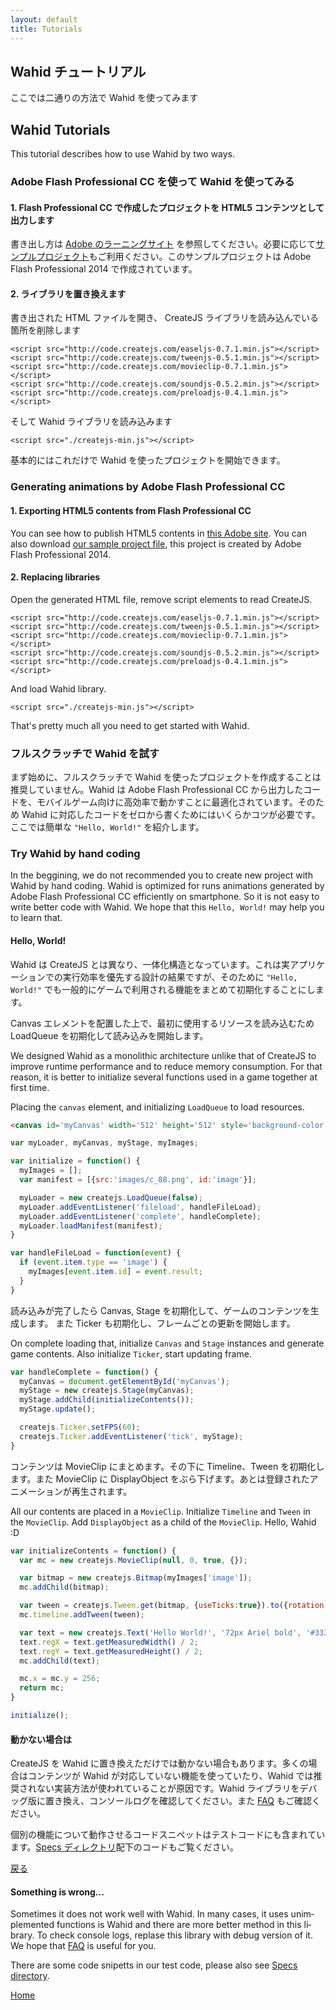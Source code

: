 ```yaml
---
layout: default
title: Tutorials
---
```

<script src="assets/createjs-min.js"></script>
<div name="i18n" lang="ja">

## Wahid チュートリアル
ここでは二通りの方法で Wahid を使ってみます

</div>
<div name="i18n" lang="en">

## Wahid Tutorials
This tutorial describes how to use Wahid by two ways.

</div>
<div name="i18n" lang="ja">

### Adobe Flash Professional CC を使って Wahid を使ってみる

#### 1. Flash Professional CC で作成したプロジェクトを HTML5 コンテンツとして出力します
書き出し方は [Adobe のラーニングサイト](https://helpx.adobe.com/jp/animate/how-to/create-publish-html5-canvas-document.html) を参照してください。必要に応じて[サンプルプロジェクト](./assets/sample.zip)もご利用ください。このサンプルプロジェクトは Adobe Flash Professional 2014 で作成されています。

#### 2. ライブラリを置き換えます
書き出された HTML ファイルを開き、 CreateJS ライブラリを読み込んでいる箇所を削除します

    <script src="http://code.createjs.com/easeljs-0.7.1.min.js"></script>
    <script src="http://code.createjs.com/tweenjs-0.5.1.min.js"></script>
    <script src="http://code.createjs.com/movieclip-0.7.1.min.js"></script>
    <script src="http://code.createjs.com/soundjs-0.5.2.min.js"></script>
    <script src="http://code.createjs.com/preloadjs-0.4.1.min.js"></script>


そして Wahid ライブラリを読み込みます

    <script src="./createjs-min.js"></script>

基本的にはこれだけで Wahid を使ったプロジェクトを開始できます。

</div>
<div name="i18n" lang="en">


### Generating animations by Adobe Flash Professional CC

#### 1. Exporting HTML5 contents from Flash Professional CC

You can see how to publish HTML5 contents in [this Adobe site](https://helpx.adobe.com/animate/how-to/create-publish-html5-canvas-document.html).  You can also download [our sample project file](./assets/sample.zip), this project is created by Adobe Flash Professional 2014.

#### 2. Replacing libraries

Open the generated HTML file, remove script elements to read CreateJS.

    <script src="http://code.createjs.com/easeljs-0.7.1.min.js"></script>
    <script src="http://code.createjs.com/tweenjs-0.5.1.min.js"></script>
    <script src="http://code.createjs.com/movieclip-0.7.1.min.js"></script>
    <script src="http://code.createjs.com/soundjs-0.5.2.min.js"></script>
    <script src="http://code.createjs.com/preloadjs-0.4.1.min.js"></script>


And load Wahid library.

    <script src="./createjs-min.js"></script>

That's pretty much all you need to get started with Wahid.

</div>

<!-- actual demo -->
<canvas id="canvas" width="512px" height="512px"></canvas>
<script src="javascripts/clock.js"></script>
<script>
var canvas, stage, exportRoot;

function init() {
   canvas = document.getElementById("canvas");
   images = images||{};

   var loader = new createjs.LoadQueue(false);
   loader.addEventListener("fileload", onFileLoad);
   loader.addEventListener("complete", onComplete);
   loader.loadManifest(lib.properties.manifest);
}

function onFileLoad(evt) {
   if (evt.item.type == "image") { images[evt.item.id] = evt.result; }
}

function onComplete() {
   exportRoot = new lib.clock();

   stage = new createjs.Stage(canvas);
   stage.addChild(exportRoot);
   stage.update();
   stage.enableMouseOver();

   createjs.Ticker.setFPS(lib.properties.fps);
   createjs.Ticker.addEventListener("tick", stage);
}

init();
</script>

<div name="i18n" lang="ja">

### フルスクラッチで Wahid を試す

まず始めに、フルスクラッチで Wahid を使ったプロジェクトを作成することは推奨していません。Wahid は Adobe Flash Professional CC から出力したコードを、モバイルゲーム向けに高効率で動かすことに最適化されています。そのため Wahid に対応したコードをゼロから書くためにはいくらかコツが必要です。ここでは簡単な `"Hello, World!"` を紹介します。

</div>
<div name="i18n" lang="en">

### Try Wahid by hand coding

In the beggining, we do not recommended you to create new project with Wahid by hand coding.  Wahid is optimized for runs animations generated by Adobe Flash Professional CC efficiently on smartphone.  So it is not easy to write better code with Wahid.  We hope that this `Hello, World!` may help you to learn that.

</div>

#### Hello, World!

<div name="i18n" lang="ja">

Wahid は CreateJS とは異なり、一体化構造となっています。これは実アプリケーションでの実行効率を優先する設計の結果ですが、そのために `"Hello, World!"` でも一般的にゲームで利用される機能をまとめて初期化することにします。

Canvas エレメントを配置した上で、最初に使用するリソースを読み込むため LoadQueue を初期化して読み込みを開始します。

</div>
<div name="i18n" lang="en">

We designed Wahid as a monolithic architecture unlike that of CreateJS to improve runtime performance and to reduce memory consumption.  For that reason, it is better to initialize several functions used in a game together at first time.

Placing the `canvas` element, and initializing `LoadQueue` to load resources.

</div>

```HTML
<canvas id='myCanvas' width='512' height='512' style='background-color:#FFFFFF'></canvas>
```

```JavaScript
var myLoader, myCanvas, myStage, myImages;

var initialize = function() {
  myImages = [];
  var manifest = [{src:'images/c_88.png', id:'image'}];

  myLoader = new createjs.LoadQueue(false);
  myLoader.addEventListener('fileload', handleFileLoad);
  myLoader.addEventListener('complete', handleComplete);
  myLoader.loadManifest(manifest);
}

var handleFileLoad = function(event) {
  if (event.item.type == 'image') {
    myImages[event.item.id] = event.result;
  }
}
```

<div name="i18n" lang="ja">

読み込みが完了したら Canvas, Stage を初期化して、ゲームのコンテンツを生成します。
また Ticker も初期化し、フレームごとの更新を開始します。

</div>
<div name="i18n" lang="en">

On complete loading that, initialize `Canvas` and `Stage` instances and generate game contents.
Also initialize `Ticker`, start updating frame.

</div>

```JavaScript
var handleComplete = function() {
  myCanvas = document.getElementById('myCanvas');
  myStage = new createjs.Stage(myCanvas);
  myStage.addChild(initializeContents());
  myStage.update();

  createjs.Ticker.setFPS(60);
  createjs.Ticker.addEventListener('tick', myStage);
}
```

<div name="i18n" lang="ja">

コンテンツは MovieClip にまとめます。その下に Timeline、Tween を初期化します。また MovieClip に DisplayObject をぶら下げます。あとは登録されたアニメーションが再生されます。

</div>
<div name="i18n" lang="en">

All our contents are placed in a `MovieClip`.  Initialize `Timeline` and `Tween` in the `MovieClip`.  Add `DisplayObject` as a child of the `MovieClip`.  Hello, Wahid :D

</div>

```JavaScript
var initializeContents = function() {
  var mc = new createjs.MovieClip(null, 0, true, {});

  var bitmap = new createjs.Bitmap(myImages['image']);
  mc.addChild(bitmap);

  var tween = createjs.Tween.get(bitmap, {useTicks:true}).to({rotation:360},300);
  mc.timeline.addTween(tween);

  var text = new createjs.Text('Hello World!', '72px Ariel bold', '#333');
  text.regX = text.getMeasuredWidth() / 2;
  text.regY = text.getMeasuredHeight() / 2;
  mc.addChild(text);

  mc.x = mc.y = 256;
  return mc;
}

initialize();
```

<canvas id='myCanvas' width='512' height='512' style='background-color:#FFFFFF'></canvas>
<script>
var myLoader, myCanvas, myStage, myImages;

var initialize = function() {
  myImages = [];
  var manifest = [{src:'images/c_88.png', id:'image'}];

  myLoader = new createjs.LoadQueue(false);
  myLoader.addEventListener('fileload', handleFileLoad);
  myLoader.addEventListener('complete', handleComplete);
  myLoader.loadManifest(manifest);
}

var handleFileLoad = function(event) {
  if (event.item.type == 'image') {
    myImages[event.item.id] = event.result;
  }
}

var handleComplete = function() {
  myCanvas = document.getElementById('myCanvas');
  myStage = new createjs.Stage(myCanvas);
  myStage.addChild(initializeContents());
  myStage.update();

  createjs.Ticker.setFPS(60);
  createjs.Ticker.addEventListener('tick', myStage);
}

var initializeContents = function() {
  var mc = new createjs.MovieClip(null, 0, true, {});

  var bitmap = new createjs.Bitmap(myImages['image']);
  mc.addChild(bitmap);

  var tween = createjs.Tween.get(bitmap, {useTicks:true}).to({rotation:360},300);
  mc.timeline.addTween(tween);

  var text = new createjs.Text('Hello World!', '72px Ariel bold', '#333');
  text.regX = text.getMeasuredWidth() / 2;
  text.regY = text.getMeasuredHeight() / 2;
  mc.addChild(text);

  mc.x = mc.y = 256;
  return mc;
}

initialize();
</script>

<div name="i18n" lang="ja">

#### 動かない場合は
CreateJS を Wahid に置き換えただけでは動かない場合もあります。多くの場合はコンテンツが Wahid が対応していない機能を使っていたり、Wahid では推奨されない実装方法が使われていることが原因です。Wahid ライブラリをデバッグ版に置き換え、コンソールログを確認してください。また [FAQ](./faqs.html) もご確認ください。

個別の機能について動作させるコードスニペットはテストコードにも含まれています。[Specs ディレクトリ](https://github.com/DeNADev/wahid/tree/master/tests/spec)配下のコードもご覧ください。


[戻る](./index.html)

</div>
<div name="i18n" lang="en">

#### Something is wrong...
Sometimes it does not work well with Wahid.  In many cases, it uses unimplemented functions is Wahid and there are more better method in this library.  To check console logs, replase this library with debug version of it.  We hope that [FAQ](./faqs.html) is useful for you.

There are some code snipetts in our test code, please also see [Specs directory](https://github.com/DeNADev/wahid/tree/master/tests/spec).

[Home](./index.html)

</div>
